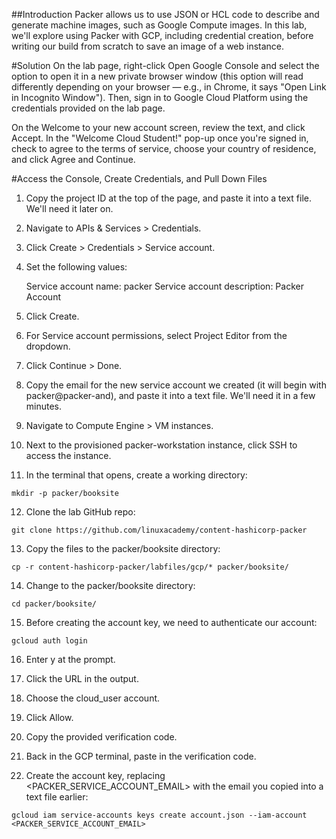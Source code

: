 ##Introduction
Packer allows us to use JSON or HCL code to describe and generate machine images, such as Google Compute images. 
In this lab, we'll explore using Packer with GCP, including credential creation, 
before writing our build from scratch to save an image of a web instance.

#Solution
On the lab page, right-click Open Google Console and select the option to open it in a new private browser window
(this option will read differently depending on your browser — e.g., in Chrome, it says "Open Link in Incognito Window"). 
Then, sign in to Google Cloud Platform using the credentials provided on the lab page.

On the Welcome to your new account screen, review the text, and click Accept. 
In the "Welcome Cloud Student!" pop-up once you're signed in, check to agree to the terms of service,
choose your country of residence, and click Agree and Continue.

#Access the Console, Create Credentials, and Pull Down Files


1. Copy the project ID at the top of the page, and paste it into a text file. We'll need it later on.

2. Navigate to APIs & Services > Credentials.

3. Click Create > Credentials > Service account.

4. Set the following values:

    Service account name: packer
    Service account description: Packer Account

5. Click Create.

6. For Service account permissions, select Project Editor from the dropdown.

7. Click Continue > Done.

8. Copy the email for the new service account we created (it will begin with packer@packer-and), and paste it into a text file. We'll need it in a few minutes.

9. Navigate to Compute Engine > VM instances.

10. Next to the provisioned packer-workstation instance, click SSH to access the instance.

11. In the terminal that opens, create a working directory:
```
mkdir -p packer/booksite
```

12. Clone the lab GitHub repo:

```
git clone https://github.com/linuxacademy/content-hashicorp-packer
```

13. Copy the files to the packer/booksite directory:

```
cp -r content-hashicorp-packer/labfiles/gcp/* packer/booksite/
```

14. Change to the packer/booksite directory:

```
cd packer/booksite/
```

15. Before creating the account key, we need to authenticate our account:

```
gcloud auth login
```


16. Enter y at the prompt.

17. Click the URL in the output.

18. Choose the cloud_user account.

19. Click Allow.

20. Copy the provided verification code.

21. Back in the GCP terminal, paste in the verification code.

22. Create the account key, replacing <PACKER_SERVICE_ACCOUNT_EMAIL> with the email you copied into a text file earlier:

```
gcloud iam service-accounts keys create account.json --iam-account <PACKER_SERVICE_ACCOUNT_EMAIL>
```
